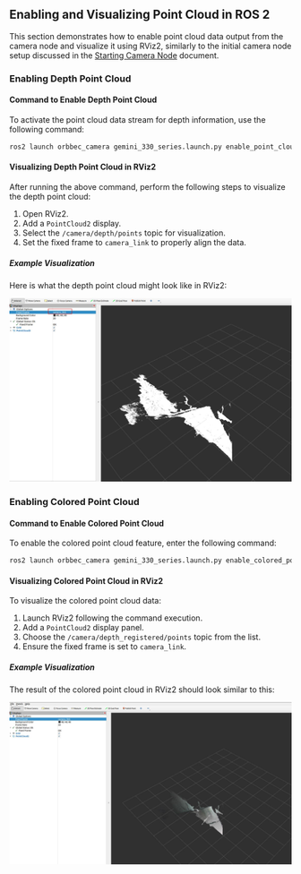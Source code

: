 ## Enabling and Visualizing Point Cloud in ROS 2

This section demonstrates how to enable point cloud data output from the camera node and visualize it using RViz2, similarly to the initial camera node setup discussed in the [Starting Camera Node](./start_camera_node.MD) document.

### Enabling Depth Point Cloud

#### Command to Enable Depth Point Cloud

To activate the point cloud data stream for depth information, use the following command:

```bash
ros2 launch orbbec_camera gemini_330_series.launch.py enable_point_cloud:=true
```

#### Visualizing Depth Point Cloud in RViz2

After running the above command, perform the following steps to visualize the depth point cloud:

1. Open RViz2.
2. Add a `PointCloud2` display.
3. Select the `/camera/depth/points` topic for visualization.
4. Set the fixed frame to `camera_link` to properly align the data.

##### Example Visualization

Here is what the depth point cloud might look like in RViz2:

![Depth Point Cloud Visualization](./images/image5.jpg)

### Enabling Colored Point Cloud

#### Command to Enable Colored Point Cloud

To enable the colored point cloud feature, enter the following command:

```bash
ros2 launch orbbec_camera gemini_330_series.launch.py enable_colored_point_cloud:=true
```

#### Visualizing Colored Point Cloud in RViz2

To visualize the colored point cloud data:

1. Launch RViz2 following the command execution.
2. Add a `PointCloud2` display panel.
3. Choose the `/camera/depth_registered/points` topic from the list.
4. Ensure the fixed frame is set to `camera_link`.

##### Example Visualization

The result of the colored point cloud in RViz2 should look similar to this:

![Colored Point Cloud Visualization](./images/image6.jpg)
